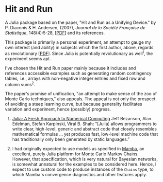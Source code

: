 # Hit and Run

A Julia package based on the paper, "Hit and Run as a Unifying Device." by P. Diaconis & H. Andersen, (2007), *Journal de la Société Française de Statistique*, 148(4):5-28, [[PDF](http://statweb.stanford.edu/~cgates/PERSI/papers/hitandrun062207.pdf)] and its references.

This package is primarily a personal experiment, an attempt to gauge my own interest (and ability) in subjects which the first author, above, regards as revolutionary [[PDF](http://statweb.stanford.edu/~cgates/PERSI/papers/MCMCRev.pdf)]. Since Julia is potentially revolutionary as well<sup>1</sup>, the experiment seems apt.

I've chosen the Hit and Run paper mainly because it includes and references accessible examples such as generating random contingency tables, i.e., arrays with non-negative integer entries and fixed row and column sums<sup>2</sup>.

The paper's promise of unification, "an attempt to make sense of the zoo of Monte Carlo techniques," also appeals. The appeal is not only the prospect of avoiding a steep learning curve, but because generality facilitates variation and experiment, hence (possibly) progress.

1. [Julia: A Fresh Approach to Numerical Computing](http://arxiv.org/abs/1411.1607) Jeff Bezanson, Alan Edelman, Stefan Karpinski, Viral B. Shah: "[Julia] allows programmers to write clear, high-level, generic and abstract code that closely resembles mathematical formulas ... yet produces fast, low-level machine code that has traditionally only been generated by static languages.”

2. I had originally expected to use models as specified in [Mamba](https://mambajl.readthedocs.org/en/latest/), an excellent, purely Julia platform for Monte Carlo Markov Chains. However, that specification, which is very natural for Bayesian networks, is somewhat unnatural for the examples to be considered here. Hence, I expect to use custom code to produce instances of the `Chains` type, to which Mamba's convergence diagnostics and other features apply.

